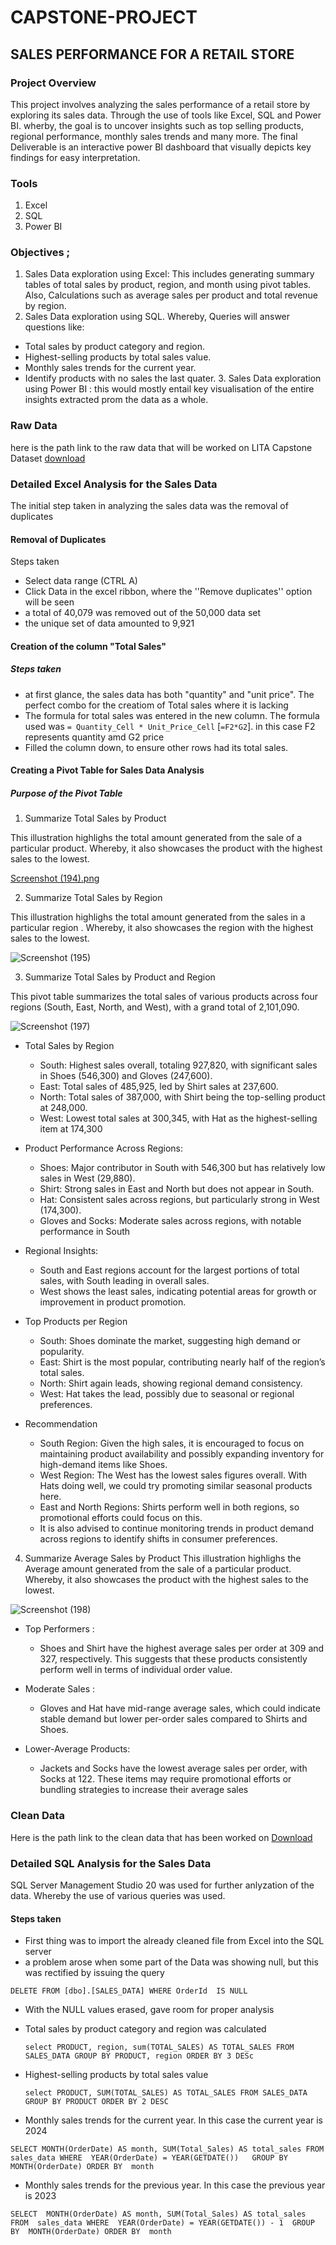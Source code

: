 # CAPSTONE-PROJECT

## SALES PERFORMANCE FOR A RETAIL STORE

### Project Overview
This project involves analyzing the sales performance of a retail store by exploring its sales data. Through the use of tools like Excel, SQL and Power BI. wherby, the goal is to uncover insights such as top selling products, regional performance, monthly sales trends and many more. The final Deliverable is an interactive power BI dashboard that visually depicts key findings for easy interpretation.

### Tools
1. Excel
2. SQL
3. Power BI

### Objectives ;
1. Sales Data exploration using Excel: This includes generating summary tables of total sales by product, region, and month using pivot tables. Also, Calculations such as average sales per product and total revenue by region.
2. Sales Data exploration using SQL. Whereby, Queries will answer questions like:
- Total sales by product category and region.
- Highest-selling products by total sales value.
- Monthly sales trends for the current year.
- Identify products with no sales the last quater.
   3.  Sales Data exploration using Power BI : this would mostly entail key visualisation of the entire insights extracted prom the data as a whole.

 ### Raw Data
  here is the path link to the raw data that will be worked on LITA Capstone Dataset
  [download](https://github.com/queen-byte/CAPSTONE-PROJECT/blob/a12c14bd76ce34905a69e55a21a3129444b0d34f/LITA%20Capstone%20Dataset%20(SalesData).csv)

 ### Detailed Excel Analysis for the Sales Data
 The initial step taken in analyzing the sales data was the removal of duplicates
  #### Removal of Duplicates
  Steps taken
 - Select data range (CTRL A)
 - Click Data in the excel ribbon, where the ''Remove duplicates'' option will be seen
 - a total of 40,079 was removed out of the 50,000 data set
 - the unique set of data amounted to 9,921
 #### Creation of the column "Total Sales"
 ##### Steps taken
 - at first glance, the sales data has both "quantity" and "unit price". The perfect combo for the creatiom of Total sales where it is lacking
 - The formula for total sales was entered in the new column. The formula used was `= Quantity_Cell * Unit_Price_Cell` [`=F2*G2`]. in this case F2 represents quantity amd G2 price
 - Filled the column down, to ensure other rows had its total sales.

 #### Creating a Pivot Table for Sales Data Analysis
#####  Purpose of the Pivot Table

1. Summarize Total Sales by Product
 
This illustration highlighs the total amount generated from the sale of a particular product. Whereby, it also showcases the product with the highest sales to the lowest.

[Screenshot (194).png](./path/to/image.png)


2. Summarize Total Sales by Region
 
This illustration highlighs the total amount generated from the sales in a particular region . Whereby, it also showcases the region with the highest sales to the lowest.

![Screenshot (195)](https://github.com/user-attachments/assets/445bf9a2-2746-4f4c-8656-9ec054f0c2b3)


3. Summarize Total Sales by Product and Region
  
 This pivot table summarizes the total sales of various products across four regions (South, East, North, and West), with a grand total of 2,101,090.

 ![Screenshot (197)](https://github.com/user-attachments/assets/e164c732-7116-444a-9789-ad97c2218980)

 - Total Sales by Region
   * South: Highest sales overall, totaling 927,820, with significant sales in Shoes (546,300) and Gloves (247,600).
   * East: Total sales of 485,925, led by Shirt sales at 237,600.
   * North: Total sales of 387,000, with Shirt being the top-selling product at 248,000.
   * West: Lowest total sales at 300,345, with Hat as the highest-selling item at 174,300

- Product Performance Across Regions:
    - Shoes: Major contributor in South with 546,300 but has relatively low sales in West (29,880).
    - Shirt: Strong sales in East and North but does not appear in South.
    - Hat: Consistent sales across regions, but particularly strong in West (174,300).
    - Gloves and Socks: Moderate sales across regions, with notable performance in South

- Regional Insights: 
   - South and East regions account for the largest portions of total sales, with South leading in overall sales.
   - West shows the least sales, indicating potential areas for growth or improvement in product promotion.

- Top Products per Region
   - South: Shoes dominate the market, suggesting high demand or popularity.
   - East: Shirt is the most popular, contributing nearly half of the region’s total sales.
   - North: Shirt again leads, showing regional demand consistency.
   - West: Hat takes the lead, possibly due to seasonal or regional preferences.

- Recommendation
  - South Region: Given the high sales, it is encouraged to focus on maintaining product availability and possibly expanding inventory for high-demand items like Shoes.
  - West Region: The West has the lowest sales figures overall. With Hats doing well, we could try promoting similar seasonal products here.
  - East and North Regions: Shirts perform well in both regions, so promotional efforts could focus on this.
  - It is also advised to continue monitoring trends in product demand across regions to identify shifts in consumer preferences.


4. Summarize Average Sales by Product
This illustration highlighs the Average amount generated from the sale of a particular product. Whereby, it also showcases the product with the highest sales to the lowest.

![Screenshot (198)](https://github.com/user-attachments/assets/43301a2d-784c-4d25-a01f-cd0b5e93eb0e)

 - Top Performers :
   - Shoes and Shirt have the highest average sales per order at 309 and 327, respectively. This suggests that these products consistently perform well in terms of individual order value.

 - Moderate Sales :
    - Gloves and Hat have mid-range average sales, which could indicate stable demand but lower per-order sales compared to Shirts and Shoes.

 - Lower-Average Products:
    - Jackets and Socks have the lowest average sales per order, with Socks at 122. These items may require promotional efforts or bundling strategies to increase their average sales

### Clean Data
  Here is the path link to the clean data that has been worked on [Download](https://github.com/queen-byte/CAPSTONE-PROJECT/blob/6c720e386d1aa7f28e8b652d01c5050fc75e1d4d/Cleaned%20(SalesData).csv)



 ### Detailed SQL Analysis for the Sales Data
 SQL Server Management Studio 20 was used for further anlyzation of the data. Whereby the use of various queries was used.
 #### Steps taken
 - First thing was to import the already cleaned file from Excel into the SQL server
 - a problem arose when some part of the Data was showing null, but this was rectified by issuing the query
   
  `DELETE
    FROM [dbo].[SALES_DATA]
    WHERE OrderId  IS NULL`
- With the NULL values erased, gave room for proper analysis
- Total sales by product category and region was calculated
  
  `select PRODUCT, region,
   sum(TOTAL_SALES) AS TOTAL_SALES
   FROM SALES_DATA
   GROUP BY PRODUCT, region
   ORDER BY 3 DESc`
- Highest-selling products by total sales value
  
  `select PRODUCT, SUM(TOTAL_SALES) AS TOTAL_SALES
FROM SALES_DATA
GROUP BY PRODUCT
ORDER BY 2 DESC`

-  Monthly sales trends for the current year. In this case the current year is 2024

  `SELECT MONTH(OrderDate) AS month, SUM(Total_Sales) AS total_sales
FROM 
sales_data
WHERE 
    YEAR(OrderDate) = YEAR(GETDATE())  
GROUP BY 
    MONTH(OrderDate)
ORDER BY 
    month`
    
-  Monthly sales trends for the previous year. In this case the previous year is 2023

`SELECT 
 MONTH(OrderDate) AS month,
 SUM(Total_Sales) AS total_sales
FROM 
sales_data
WHERE 
    YEAR(OrderDate) = YEAR(GETDATE()) - 1 
GROUP BY 
    MONTH(OrderDate)
ORDER BY 
    month`




  

  
  
